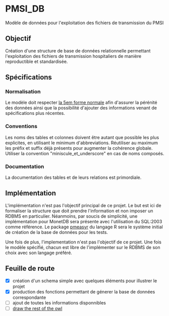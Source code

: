 # PMSI_DB
Modèle de données pour l'exploitation des fichiers de transmission du PMSI

## Objectif

Création d'une structure de base de données relationnelle permettant l'exploitation des fichiers de transmission hospitaliers de manière reproductible et standardisée.

## Spécifications

### Normalisation

Le modèle doit respecter [la 5em forme normale](https://en.wikipedia.org/wiki/Fifth_normal_form) afin d'assurer la pérénité des données ainsi que la possibilité d'ajouter des informations venant de spécifications plus récentes.

### Conventions

Les noms des tables et colonnes doivent être autant que possible les plus explicites, en utilisant le minimum d'abbreviations. Réutiliser au maximum les préfix et suffix déjà présents pour augmenter la cohérence globale.
Utiliser la convention "miniscule_et_underscore" en cas de noms composés.

### Documentation

La documentation des tables et de leurs relations est primordiale.

## Implémentation

L'implémentation n'est pas l'objectif principal de ce projet. Le but est ici de formaliser la structure que doit prendre l'information et non imposer un RDBMS en particulier.
Néanmoins, par soucis de simplicité, une implémentation pour MonetDB sera présente avec l'utilisation du SQL:2003 comme référence. Le package [pmeasyr](https://github.com/IM-APHP/pmeasyr) du langage R sera le système initial de création de la base de données pour les tests.

Une fois de plus, l'implementation n'est pas l'objectif de ce projet. Une fois le modèle spécifié, chacun est libre de l'implémenter sur le RDBMS de son choix avec son langage préféré.

## Feuille de route

- [X] création d'un schema simple avec quelques éléments pour illustrer le projet
- [X] production des fonctions permettant de génerer la base de données correspondante
- [ ] ajout de toutes les informations disponnibles
- [ ] [draw the rest of the owl](https://roaddogmedia.files.wordpress.com/2013/07/how-to-draw-an-owl-clean.jpg)
